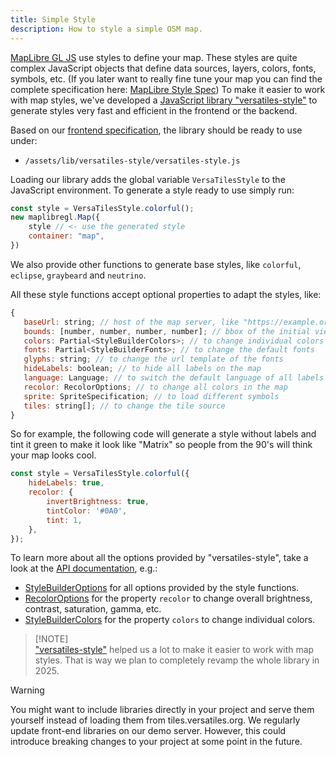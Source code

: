 ```yaml
---
title: Simple Style
description: How to style a simple OSM map.
---
```


[MapLibre GL JS](https://maplibre.org/maplibre-gl-js/docs/) use styles to define your map. These styles are quite complex JavaScript objects that define data sources, layers, colors, fonts, symbols, etc. (If you later want to really fine tune your map you can find the complete specification here: [MapLibre Style Spec](https://maplibre.org/maplibre-style-spec/)) To make it easier to work with map styles, we've developed a [JavaScript library "versatiles-style"](https://github.com/versatiles-org/versatiles-style) to generate styles very fast and efficient in the frontend or the backend.

Based on our [frontend specification](https://docs.versatiles.org/compendium/specification_frontend.html), the library should be ready to use under:

- `/assets/lib/versatiles-style/versatiles-style.js`

Loading our library adds the global variable `VersaTilesStyle` to the JavaScript environment. To generate a style ready to use simply run:

```javascript
const style = VersaTilesStyle.colorful();
new maplibregl.Map({
	style // <- use the generated style
	container: "map",
})
```

We also provide other functions to generate base styles, like `colorful`, `eclipse`, `graybeard` and `neutrino`.

All these style functions accept optional properties to adapt the styles, like:

```javascript
{
   baseUrl: string; // host of the map server, like "https://example.org"
   bounds: [number, number, number, number]; // bbox of the initial view
   colors: Partial<StyleBuilderColors>; // to change individual colors
   fonts: Partial<StyleBuilderFonts>; // to change the default fonts
   glyphs: string; // to change the url template of the fonts
   hideLabels: boolean; // to hide all labels on the map
   language: Language; // to switch the default language of all labels
   recolor: RecolorOptions; // to change all colors in the map
   sprite: SpriteSpecification; // to load different symbols
   tiles: string[]; // to change the tile source
}
```

So for example, the following code will generate a style without labels and tint it green to make it look like "Matrix" so people from the 90's will think your map looks cool.

```javascript
const style = VersaTilesStyle.colorful({
	hideLabels: true,
	recolor: {
		invertBrightness: true,
		tintColor: '#0A0',
		tint: 1,
	},
});
```

To learn more about all the options provided by "versatiles-style", take a look at the [API documentation](https://versatiles.org/versatiles-style/index.html), e.g.:

- [StyleBuilderOptions](https://versatiles.org/versatiles-style/interfaces/StyleBuilderOptions.html) for all options provided by the style functions.
- [RecolorOptions](https://versatiles.org/versatiles-style/interfaces/RecolorOptions.html) for the property `recolor` to change overall brightness, contrast, saturation, gamma, etc.
- [StyleBuilderColors](https://versatiles.org/versatiles-style/interfaces/StyleBuilderColors.html) for the property `colors` to change individual colors.

> [!NOTE]\
> ["versatiles-style"](https://github.com/versatiles-org/versatiles-style) helped us a lot to make it easier to work with map styles. That is way we plan to completely revamp the whole library in 2025.

> [!WARNING]
> You might want to include libraries directly in your project and serve them yourself instead of loading them from tiles.versatiles.org. We regularly update front-end libraries on our demo server. However, this could introduce breaking changes to your project at some point in the future.
